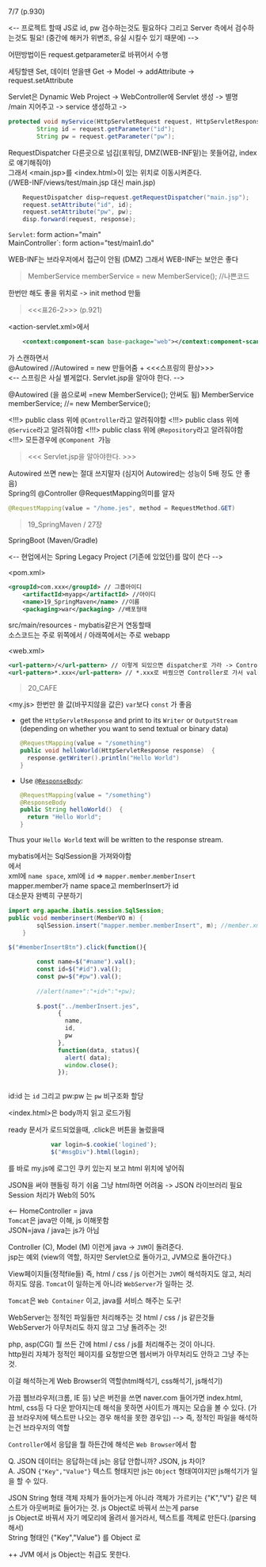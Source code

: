 7/7 (p.930)

<-- 프로젝트 할때 JS로 id, pw 검수하는것도 필요하다 그리고 Server 측에서 검수하는것도 필요! (중간에 해커가 위변조, 유실 시킬수 있기 때문에) -->

어떤방법이든 request.getparameter로 바뀌어서 수행

세팅할땐 Set, 데이터 얻을땐 Get -> Model -> addAttribute -> request.setAttribute



Servlet은 Dynamic Web Project -> WebController에 Servlet 생성 ->  별명 /main 지어주고 -> service 생성하고 ->

```java
protected void myService(HttpServletRequest request, HttpServletResponse response) throws ServletException, IOException {
		String id = request.getParameter("id");
		String pw = request.getParameter("pw");
```

RequestDispatcher 다른곳으로 넘김(포워딩, DMZ(WEB-INF밑)는 못들어감, index로 얘기해줘야)<br>그래서 <main.jsp>를 <index.html>이 있는 위치로 이동시켜준다.<br>(/WEB-INF/views/test/main.jsp 대신 main.jsp)

```java
	RequestDispatcher disp=request.getRequestDispatcher("main.jsp");
	request.setAttribute("id", id);
	request.setAttribute("pw", pw);
	disp.forward(request, response);
```

`Servlet`: form action="main"<br>MainController`: form action="test/main1.do"

WEB-INF는 브라우저에서 접근이 안됨 (DMZ) 그래서 WEB-INF는 보안은 좋다


> MemberService memberService = new MemberService();	//나쁜코드

한번만 해도 좋을 위치로 -> init method 만듦

> <<<표26-2>>> (p.921)

<action-servlet.xml>에서

```xml
	<context:component-scan base-package="web"></context:component-scan>
```

가 스캔하면서<br>@Autowired //Autowired = new 만들어줌 + <<<스프링의 환상>>><br><-- 스프링은 사실 별게없다. Servlet.jsp을 알아야 한다. -->

@Autowired (을 씀으로써 =new MemberService(); 안써도 됨)
MemberService memberService; //= new MemberService();

<!!!> <mainController> public class 위에 `@Controller`라고 알려줘야함
<!!!> <memberService> public class 위에 `@Service`라고 알려줘야함
<!!!> <memberDAO>  public class 위에 `@Repository`라고 알려줘야함
<!!!> 모든경우에 `@Component `가능

> <<< Servlet.jsp을 알아야한다. >>>

Autowired 쓰면 new는 절대 쓰지말자 (심지어 Autowired는 성능이 5배 정도 안 좋음)<br>Spring의 @Controller @RequestMapping의미를 알자

```java
@RequestMapping(value = "/home.jes", method = RequestMethod.GET)
```



> 19_SpringMaven / 27장

SpringBoot (Maven/Gradle)

<-- 현업에서는 Spring Legacy Project (기존에 있었던)를 많이 쓴다 -->

<pom.xml>

```xml
<groupId>com.xxx</groupId> // 그룹아이디
	<artifactId>myapp</artifactId> //아이디
	<name>19_SpringMaven</name> //이름
	<packaging>war</packaging> //배포형태
```

src/main/resources - mybatis같은거 연동할때<br>
소스코드는 주로 위쪽에서 / 아래쪽에서는 주로 webapp

<web.xml>

```xml
<url-pattern>/</url-pattern> // 이렇게 되있으면 dispatcher로 가라 -> Controller로 가라
<url-pattern>*.xxx</url-pattern> // *.xxx로 바꿨으면 Controller로 가서 value="/home.xxx" 라고 바꿔줘야함
```



> 20_CAFE

<my.js> 한번만 쓸 값(바꾸지않을 값은)  `var`보다 `const` 가 좋음

- get the `HttpServletResponse` and print to its `Writer` or `OutputStream` (depending on whether you want to send textual or binary data)

  ```java
  @RequestMapping(value = "/something")
  public void helloWorld(HttpServletResponse response)  {
    response.getWriter().println("Hello World")
  }
  ```

- Use [`@ResponseBody`](http://static.springsource.org/spring/docs/3.0.x/spring-framework-reference/html/mvc.html#mvc-ann-responsebody):

  ```java
  @RequestMapping(value = "/something")
  @ResponseBody
  public String helloWorld()  {
    return "Hello World";
  }
  ```

Thus your `Hello World` text will be written to the response stream.



mybatis에서는 SqlSession을 가져와야함<br><MemberDAO>에서<br>xml에 `name space`, xml에 `id` => `mapper.member`.`memberInsert`<br>mapper.member가 name space고 memberInsert가 id<br>대소문자 완벽히 구분하기

```java
import org.apache.ibatis.session.SqlSession;
public void memberinsert(MemberVO m) {
		sqlSession.insert("mapper.member.memberInsert", m); //member.xml
	}
```



```js
$("#memberInsertBtn").click(function(){
	
		const name=$("#name").val();
		const id=$("#id").val();
		const pw=$("#pw").val();
		
		//alert(name+":"+id+":"+pw);
		
		$.post("../memberInsert.jes",
			  {
			    name,
			    id,
			    pw
			  },
			  function(data, status){
			    alert( data);
			    window.close();
			  });
		
```

id:id 는 `id` 그리고 pw:pw 는 `pw` 비구조화 할당

<index.html>은 body까지 읽고 로드가됨



ready 문서가 로드되었을때, .click은 버튼을 눌렀을때

```js
			var login=$.cookie('logined');
			$("#msgDiv").html(login);
```

를 바로 my.js에  로그인 쿠키 있는지 보고 html 위치에 넣어줘

JSON을 써야 핸들링 하기 쉬움 그냥 html하면 어려움 -> JSON 라이브러리 필요<br>Session 처리가 Web의 50%



<-- HomeController = java<br>`Tomcat`은 java만 이해, js 이해못함<br>JSON=java / java는 js가 아님<br>

Controller (C), Model (M) 이런게 java -> `JVM`이 돌려준다.<br>jsp는 예외 (view의 역할, 하지만 Servlet으로 돌아가고, JVM으로 돌아간다.)

View페이지들(정적file들) 즉, html / css / js 이런거는 `JVM`이 해석하지도 않고, 처리하지도 않음. `Tomcat`이 일하는게 아니라 `WebServer`가 일하는 것.

`Tomcat`은 `Web Container` 이고, java를 서비스 해주는 도구!

WebServer는 정적인 파일들만 처리해주는 것 html / css / js 같은것들<br>WebServer가 아무처리도 하지 않고 그냥 돌려주는 것!

php, asp(CGI) 뭘 쓰든 간에 html / css / js를 처리해주는 것이 아니다.<br>http원리 자체가 정적인 페이지를 요청받으면 웹서버가 아무처리도 안하고 그냥 주는 것.

이걸 해석하는게 Web Browser의 역할(html해석기, css해석기, js해석기)

가끔 웹브라우저(크롬, IE 등) 낮은 버전을 쓰면 naver.com 들어가면 index.html, html, css등 다 다운 받아지는데 해석을 못하면 사이트가 깨지는 모습을 볼 수 있다. (가끔 브라우저에 텍스트만 나오는 경우 해석을 못한 경우임) --> 즉, 정적인 파일을 해석하는건 브라우저의 역할

`Controller`에서 응답을 뭘 하든간에 해석은 `Web Browser`에서 함

Q. JSON 데이터는 응답하는데 js는 응답 안합니까? JSON, js 차이?<br>A. JSON `{"Key","Value"}` 텍스트 형태지만 js는 `Object` 형태여야지만 js해석기가 일을 할 수 있다.

JSON String 형태 객체 자체가 들어가는게 아니라 객체가 가르키는  {"K","V"} 같은 텍스트가 아웃버퍼로 들어가는 것. js Object로 바꿔서 쓰는게 parse<br>js Object로 바꿔서 자기 메모리에 올려서 쓸거라서, 텍스트를 객체로 만든다.(parsing해서)<br> String 형태인 {"Key","Value"} 를 Object 로

++ JVM 에서 js Object는 취급도 못한다. 

